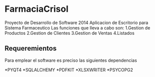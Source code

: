 # FarmaciaCrisol

Proyecto de Desarrollo de Software 2014
Aplicacion de Escritorio para Sistema Farmaceutico
Las funciones que lleva a cabo son:
1.Gestion de Productos
2.Gestion de Clientes
3.Gestion de Ventas
4.Listados

## Requeremientos 

Para emplear el software es preciso las siguientes dependencias

*PYQT4
*SQLALCHEMY
*PDFKIT
*XLSXWRITER
*PSYCOPG2
